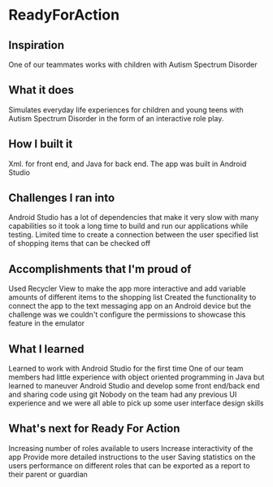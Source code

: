 # ReadyForAction

## Inspiration
One of our teammates works with children with Autism Spectrum Disorder

## What it does
Simulates everyday life experiences for children and young teens with Autism Spectrum Disorder in the form of an interactive role play.

## How I built it
Xml. for front end, and Java for back end. The app was built in Android Studio

## Challenges I ran into
Android Studio has a lot of dependencies that make it very slow with many capabilities so it took a long time to build and run our applications while testing.
Limited time to create a connection between the user specified list of shopping items that can be checked off

## Accomplishments that I'm proud of
Used Recycler View to make the app more interactive and add variable amounts of different items to the shopping list
Created the functionality to connect the app to the text messaging app on an Android device but the challenge was we couldn't configure the permissions to showcase this feature in the emulator

## What I learned
Learned to work with Android Studio for the first time
One of our team members had little experience with object oriented programming in Java but learned to maneuver Android Studio and develop some front end/back end and sharing code using git
Nobody on the team had any previous UI experience and we were all able to pick up some user interface design skills

## What's next for Ready For Action
Increasing number of roles available to users
Increase interactivity of the app
Provide more detailed instructions to the user
Saving statistics on the users performance on different roles that can be exported as a report to their parent or guardian
